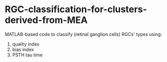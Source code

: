 # RGC-classification-for-clusters-derived-from-MEA
MATLAB-based code to classify (retinal ganglion cells) RGCs' types using: 
1. quality index
2. bias index
3. PSTH tau time

